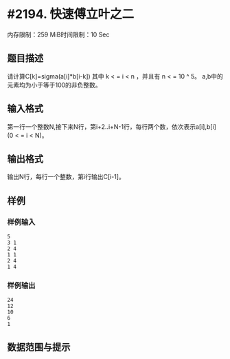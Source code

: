 # #2194. 快速傅立叶之二

内存限制：259 MiB时间限制：10 Sec

## 题目描述

请计算C[k]=sigma(a[i]*b[i-k]) 其中 k < = i < n ，并且有 n < = 10 ^ 5。 a,b中的元素均为小于等于100的非负整数。 

## 输入格式

第一行一个整数N,接下来N行，第i+2..i+N-1行，每行两个数，依次表示a[i],b[i] (0 < = i < N)。

## 输出格式

输出N行，每行一个整数，第i行输出C[i-1]。 

## 样例

### 样例输入

    
    5
    3 1
    2 4
    1 1
    2 4
    1 4
    

### 样例输出

    
    24
    12
    10
    6
    1
    

## 数据范围与提示
